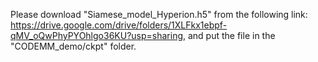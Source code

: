Please download "Siamese_model_Hyperion.h5" from the following link: 
<https://drive.google.com/drive/folders/1XLFkx1ebpf-qMV_oQwPhyPYOhlgo36KU?usp=sharing>, 
and put the file in the "CODEMM_demo/ckpt" folder.
